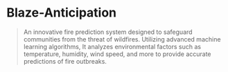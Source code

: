 # Blaze-Anticipation

>An innovative fire prediction system designed to safeguard communities from the threat of wildfires. Utilizing advanced machine learning algorithms, It analyzes environmental factors such as temperature, humidity, wind speed, and more to provide accurate predictions of fire outbreaks.
